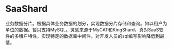 # SaaShard
业务数据分片。根据具体业务数据的划分，实现数据分片存储和查询。如以租户为单位的数据。暂只支持MySQL。灵感来源于MyCAT和KingShard，真对SaaS软件的多租户特性，实现特定的数据库中间件，对开发人员的sql编写影响降低到最低。
